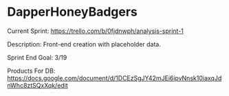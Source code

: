 # DapperHoneyBadgers

Current Sprint: https://trello.com/b/0fjdnwph/analysis-sprint-1

Description: Front-end creation with placeholder data.

Sprint End Goal: 3/19

Products For DB: https://docs.google.com/document/d/1DCEzSgJY42mJEi6ipvNnsk10iaxqJdnWhc8ztSQxXqk/edit